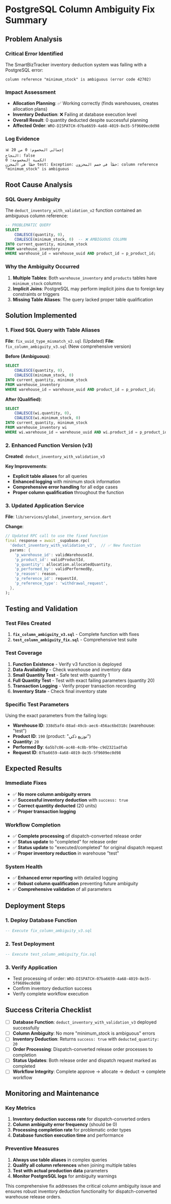 # PostgreSQL Column Ambiguity Fix Summary

## Problem Analysis

### Critical Error Identified
The SmartBizTracker inventory deduction system was failing with a PostgreSQL error:

```
column reference "minimum_stock" is ambiguous (error code 42702)
```

### Impact Assessment
- **Allocation Planning**: ✅ Working correctly (finds warehouses, creates allocation plans)
- **Inventory Deduction**: ❌ Failing at database execution level
- **Overall Result**: 0 quantity deducted despite successful planning
- **Affected Order**: `WRO-DISPATCH-07ba6659-4a68-4019-8e35-5f9609ec0d98`

### Log Evidence
```
📊 إجمالي المخصوم: 0 من 20
النجاح: false
الكمية المخصومة: 0
خطأ في المخزن test: Exception: خطأ في خصم المخزون: column reference "minimum_stock" is ambiguous
```

## Root Cause Analysis

### SQL Query Ambiguity
The `deduct_inventory_with_validation_v2` function contained an ambiguous column reference:

```sql
-- PROBLEMATIC QUERY
SELECT 
    COALESCE(quantity, 0),
    COALESCE(minimum_stock, 0)  -- ❌ AMBIGUOUS COLUMN
INTO current_quantity, minimum_stock
FROM warehouse_inventory 
WHERE warehouse_id = warehouse_uuid AND product_id = p_product_id;
```

### Why the Ambiguity Occurred
1. **Multiple Tables**: Both `warehouse_inventory` and `products` tables have `minimum_stock` columns
2. **Implicit Joins**: PostgreSQL may perform implicit joins due to foreign key constraints or triggers
3. **Missing Table Aliases**: The query lacked proper table qualification

## Solution Implemented

### 1. Fixed SQL Query with Table Aliases

**File**: `fix_uuid_type_mismatch_v2.sql` (Updated)
**File**: `fix_column_ambiguity_v3.sql` (New comprehensive version)

**Before (Ambiguous)**:
```sql
SELECT 
    COALESCE(quantity, 0),
    COALESCE(minimum_stock, 0)
INTO current_quantity, minimum_stock
FROM warehouse_inventory 
WHERE warehouse_id = warehouse_uuid AND product_id = p_product_id;
```

**After (Qualified)**:
```sql
SELECT 
    COALESCE(wi.quantity, 0),
    COALESCE(wi.minimum_stock, 0)
INTO current_quantity, minimum_stock
FROM warehouse_inventory wi
WHERE wi.warehouse_id = warehouse_uuid AND wi.product_id = p_product_id;
```

### 2. Enhanced Function Version (v3)

**Created**: `deduct_inventory_with_validation_v3`

**Key Improvements**:
- **Explicit table aliases** for all queries
- **Enhanced logging** with minimum stock information
- **Comprehensive error handling** for all edge cases
- **Proper column qualification** throughout the function

### 3. Updated Application Service

**File**: `lib/services/global_inventory_service.dart`

**Change**:
```dart
// Updated RPC call to use the fixed function
final response = await _supabase.rpc(
  'deduct_inventory_with_validation_v3',  // ✅ New function
  params: {
    'p_warehouse_id': validWarehouseId,
    'p_product_id': validProductId,
    'p_quantity': allocation.allocatedQuantity,
    'p_performed_by': validPerformedBy,
    'p_reason': reason,
    'p_reference_id': requestId,
    'p_reference_type': 'withdrawal_request',
  },
);
```

## Testing and Validation

### Test Files Created
1. **`fix_column_ambiguity_v3.sql`** - Complete function with fixes
2. **`test_column_ambiguity_fix.sql`** - Comprehensive test suite

### Test Coverage
1. **Function Existence** - Verify v3 function is deployed
2. **Data Availability** - Check warehouse and inventory data
3. **Small Quantity Test** - Safe test with quantity 1
4. **Full Quantity Test** - Test with exact failing parameters (quantity 20)
5. **Transaction Logging** - Verify proper transaction recording
6. **Inventory State** - Check final inventory state

### Specific Test Parameters
Using the exact parameters from the failing logs:
- **Warehouse ID**: `338d5af4-88ad-49cb-aec6-456ac6bd318c` (warehouse: "test")
- **Product ID**: `190` (product: "توزيع ذكي")
- **Quantity**: `20`
- **Performed By**: `6a5b7c06-ac48-4c8b-9f0e-c9d2321adfab`
- **Request ID**: `07ba6659-4a68-4019-8e35-5f9609ec0d98`

## Expected Results

### Immediate Fixes
- ✅ **No more column ambiguity errors**
- ✅ **Successful inventory deduction** with `success: true`
- ✅ **Correct quantity deducted** (20 units)
- ✅ **Proper transaction logging**

### Workflow Completion
- ✅ **Complete processing** of dispatch-converted release order
- ✅ **Status update** to "completed" for release order
- ✅ **Status update** to "executed/completed" for original dispatch request
- ✅ **Proper inventory reduction** in warehouse "test"

### System Health
- ✅ **Enhanced error reporting** with detailed logging
- ✅ **Robust column qualification** preventing future ambiguity
- ✅ **Comprehensive validation** of all parameters

## Deployment Steps

### 1. Deploy Database Function
```sql
-- Execute fix_column_ambiguity_v3.sql
```

### 2. Test Deployment
```sql
-- Execute test_column_ambiguity_fix.sql
```

### 3. Verify Application
- Test processing of order: `WRO-DISPATCH-07ba6659-4a68-4019-8e35-5f9609ec0d98`
- Confirm inventory deduction success
- Verify complete workflow execution

## Success Criteria Checklist

- [ ] **Database Function**: `deduct_inventory_with_validation_v3` deployed successfully
- [ ] **Column Ambiguity**: No more "minimum_stock is ambiguous" errors
- [ ] **Inventory Deduction**: Returns `success: true` with `deducted_quantity: 20`
- [ ] **Order Processing**: Dispatch-converted release order processes to completion
- [ ] **Status Updates**: Both release order and dispatch request marked as completed
- [ ] **Workflow Integrity**: Complete approve → allocate → deduct → complete workflow

## Monitoring and Maintenance

### Key Metrics
1. **Inventory deduction success rate** for dispatch-converted orders
2. **Column ambiguity error frequency** (should be 0)
3. **Processing completion rate** for problematic order types
4. **Database function execution time** and performance

### Preventive Measures
1. **Always use table aliases** in complex queries
2. **Qualify all column references** when joining multiple tables
3. **Test with actual production data** parameters
4. **Monitor PostgreSQL logs** for ambiguity warnings

This comprehensive fix addresses the critical column ambiguity issue and ensures robust inventory deduction functionality for dispatch-converted warehouse release orders.
